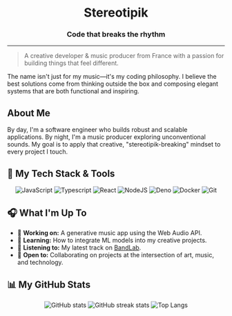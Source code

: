 <div align="center">
  <h1>Stereotipik</h1>
  <h3>Code that breaks the rhythm</h3>
</div>

---

> A creative developer & music producer from France with a passion for building things that feel different.

The name isn't just for my music—it's my coding philosophy. I believe the best solutions come from thinking outside the box and composing elegant systems that are both functional and inspiring.

## About Me

By day, I'm a software engineer who builds robust and scalable applications. By night, I'm a music producer exploring unconventional sounds. My goal is to apply that creative, "stereotipik-breaking" mindset to every project I touch.

## 🎹 My Tech Stack & Tools

<div align="center">

![JavaScript](https://img.shields.io/badge/javascript-%23323330.svg?style=for-the-badge&logo=javascript&logoColor=%23F7DF1E)
![Typescript](https://img.shields.io/badge/typescript-%23323330?style=for-the-badge&logo=typescript&logoColor=%23007acc)
![React](https://img.shields.io/badge/react-%23323330.svg?style=for-the-badge&logo=react&logoColor=%2361DAFB)
![NodeJS](https://img.shields.io/badge/node.js-%23323330?style=for-the-badge&logo=node.js&logoColor=%2384ba64)
![Deno](https://img.shields.io/badge/deno-%23323330?style=for-the-badge&logo=deno&logoColor=white)
![Docker](https://img.shields.io/badge/docker-%23323330.svg?style=for-the-badge&logo=docker&logoColor=%231D63ED)
![Git](https://img.shields.io/badge/git-%23323330.svg?style=for-the-badge&logo=git&logoColor=%23F1502F)

</div>

## 🎧 What I'm Up To

- 🔭 **Working on:** A generative music app using the Web Audio API.
- 🌱 **Learning:** How to integrate ML models into my creative projects.
- 🎼 **Listening to:** My latest track on [BandLab](https://www.bandlab.com/stereotipik).
- 🤝 **Open to:** Collaborating on projects at the intersection of art, music, and technology.

## 📊 My GitHub Stats

<div align="center">

![GitHub stats](https://github-readme-stats.vercel.app/api?username=stereotipik&show_icons=true&theme=tokyonight&count_private=true&hide_border=true)
![GitHub streak stats](https://github-readme-streak-stats.herokuapp.com/?user=stereotipik&theme=tokyonight&hide_border=true)
![Top Langs](https://github-readme-stats.vercel.app/api/top-langs/?username=stereotipik&layout=compact&theme=dracula&hide_border=true)

</div>
